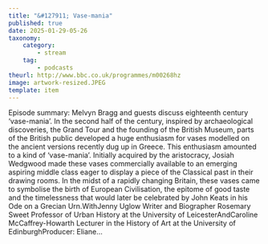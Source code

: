 ```yaml
---
title: "&#127911; Vase-mania"
published: true
date: 2025-01-29-05-26
taxonomy:
    category:
        - stream
    tag:
        - podcasts
theurl: http://www.bbc.co.uk/programmes/m00268hz
image: artwork-resized.JPEG
template: item
---
```


Episode summary: Melvyn Bragg and guests discuss eighteenth century &lsquo;vase-mania&rsquo;. In the second half of the century, inspired by archaeological discoveries, the Grand Tour and the founding of the British Museum, parts of the British public developed a huge enthusiasm for vases modelled on the ancient versions recently dug up in Greece. This enthusiasm amounted to a kind of &lsquo;vase-mania&rsquo;. Initially acquired by the aristocracy, Josiah Wedgwood made these vases commercially available to an emerging aspiring middle class eager to display a piece of the Classical past in their drawing rooms. In the midst of a rapidly changing Britain, these vases came to symbolise the birth of European Civilisation, the epitome of good taste and the timelessness that would later be celebrated by John Keats in his Ode on a Grecian Urn.WithJenny Uglow Writer and Biographer Rosemary Sweet Professor of Urban History at the University of LeicesterAndCaroline McCaffrey-Howarth Lecturer in the History of Art at the University of EdinburghProducer: Eliane&hellip;
